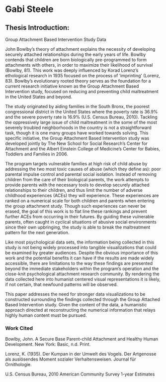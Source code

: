 # Gabi Steele

## Thesis Introduction: 
Group Attachment Based Intervention Study Data

John Bowlby’s theory of attachment explains the necessity of developing securely attached relationships during the early years of life. Bowlby contends that children are born biologically pre-programmed to form attachments with others, in order to maximize their likelihood of survival (Bowlby, 81). This work was deeply influenced by Korad Lorenz’s ethological research in 1935 focused on the process of ‘imprinting’ (Lorenz, 83). Bowlby’s evolutionary rooted theory serves as the foundation for a current research initiative known as the Group Attachment Based Intervention study, focused on reducing and preventing child maltreatment in the United States and beyond. 

The study originated by aiding families in the South Bronx, the poorest congressional district in the United States where the poverty rate is 36.9% and the severe poverty rate is 16.9% (U.S. Census Bureau, 2010). Tackling the oppressively large issue of child maltreatment in the some of the most severely troubled neighborhoods in the country is not a straightforward task, though it is one many groups have worked towards solving. This specific initiative, the Group Attachment Based Intervention study was developed jointly by The New School for Social Research’s Center for Attachment and the Albert Einstein College of Medicine’s Center for Babies, Toddlers and Families in 2006. 

The program targets vulnerable families at high risk of child abuse by addressing the two most toxic causes of abuse (which they define as): poor parental impulse control and parental social isolation. Instead of removing children from the care of their biological parents, the work attempts to provide parents with the necessary tools to develop securely attached relationships to their children, and thus limit the number of adverse childhood experiences (ACEs) they will experience. These experiences are ranked on a numerical scale for both children and parents when entering the group attachment study. Though such experiences can never be erased, the goal of this work is to flat line these rankings and prevent further ACEs from occurring in their futures. By guiding these vulnerable parents, often caught in cyclical situations of abusive social environments since their own upbringing, the study is able to break the maltreatment pattern for the next generation. 

Like most psychological data sets, the information being collected in this study is not being widely processed into tangible visualizations that could be examined by greater audiences. Despite the obvious importance of this work and the potential benefits it can have if the results are made widely accessible, there are limitations to the way these findings are presented beyond the immediate stakeholders within the program’s operation and the close-knit psychological attachment research community. By rendering the data collected here into humanist centered visual representations it is likely, if not certain, that newfound patterns will be observed. 

This paper addresses the need for stronger data visualizations to be constructed surrounding the findings collected through the Group Attached Based Intervention study. Given the content of the data, a humanistic approach directed at reconstructing the numerical information that relays highly human content must be pursued.  

### Work Cited

Bowlby, John. A Secure Base Parent-child Attachment and Healthy Human Development. New York: Basic, n.d. Print.

Lorenz, K. (1935). Der Kumpan in der Umwelt des Vogels. Der Artgenosse als auslösendes Moment sozialer Verhaltensweisen. Journal für Ornithologie.

U.S. Census Bureau, 2010 American Community Survey 1-year Estimates
